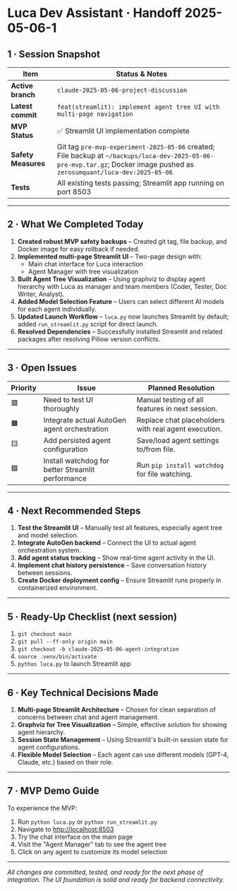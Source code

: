 # Luca Dev Assistant · Handoff 2025-05-06-1

## 1 · Session Snapshot

| Item | Status & Notes |
|------|----------------|
| **Active branch** | `claude-2025-05-06-project-discussion` |
| **Latest commit** | `feat(streamlit): implement agent tree UI with multi-page navigation` |
| **MVP Status** | ✅ Streamlit UI implementation complete |
| **Safety Measures** | Git tag `pre-mvp-experiment-2025-05-06` created; File backup at `~/backups/luca-dev-2025-05-06-pre-mvp.tar.gz`; Docker image pushed as `zerosumquant/luca-dev:2025-05-06` |
| **Tests** | All existing tests passing; Streamlit app running on port 8503 |

---

## 2 · What We Completed Today

1. **Created robust MVP safety backups** – Created git tag, file backup, and Docker image for easy rollback if needed.
2. **Implemented multi-page Streamlit UI** – Two-page design with:
   - Main chat interface for Luca interaction
   - Agent Manager with tree visualization
3. **Built Agent Tree Visualization** – Using graphviz to display agent hierarchy with Luca as manager and team members (Coder, Tester, Doc Writer, Analyst).
4. **Added Model Selection Feature** – Users can select different AI models for each agent individually.
5. **Updated Launch Workflow** – `luca.py` now launches Streamlit by default; added `run_streamlit.py` script for direct launch.
6. **Resolved Dependencies** – Successfully installed Streamlit and related packages after resolving Pillow version conflicts.

---

## 3 · Open Issues

| Priority | Issue | Planned Resolution |
|----------|-------|--------------------|
| 🟥 | Need to test UI thoroughly | Manual testing of all features in next session. |
| 🟧 | Integrate actual AutoGen agent orchestration | Replace chat placeholders with real agent execution. |
| 🟨 | Add persisted agent configuration | Save/load agent settings to/from file. |
| 🟩 | Install watchdog for better Streamlit performance | Run `pip install watchdog` for file watching. |

---

## 4 · Next Recommended Steps

1. **Test the Streamlit UI** – Manually test all features, especially agent tree and model selection.
2. **Integrate AutoGen backend** – Connect the UI to actual agent orchestration system.
3. **Add agent status tracking** – Show real-time agent activity in the UI.
4. **Implement chat history persistence** – Save conversation history between sessions.
5. **Create Docker deployment config** – Ensure Streamlit runs properly in containerized environment.

---

## 5 · Ready-Up Checklist (next session)

1. `git checkout main`
2. `git pull --ff-only origin main`
3. `git checkout -b claude-2025-05-06-agent-integration`
4. `source .venv/bin/activate`
5. `python luca.py` to launch Streamlit app

---

## 6 · Key Technical Decisions Made

1. **Multi-page Streamlit Architecture** – Chosen for clean separation of concerns between chat and agent management.
2. **Graphviz for Tree Visualization** – Simple, effective solution for showing agent hierarchy.
3. **Session State Management** – Using Streamlit's built-in session state for agent configurations.
4. **Flexible Model Selection** – Each agent can use different models (GPT-4, Claude, etc.) based on their role.

---

## 7 · MVP Demo Guide

To experience the MVP:

1. Run `python luca.py` or `python run_streamlit.py`
2. Navigate to <http://localhost:8503>
3. Try the chat interface on the main page
4. Visit the "Agent Manager" tab to see the agent tree
5. Click on any agent to customize its model selection

---

_All changes are committed, tested, and ready for the next phase of integration. The UI foundation is solid and ready for backend connectivity._

